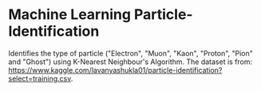 # Machine Learning Particle-Identification
Identifies the type of particle ("Electron", "Muon", "Kaon", "Proton", "Pion" and "Ghost") using K-Nearest Neighbour's Algorithm. The dataset is from: https://www.kaggle.com/lavanyashukla01/particle-identification?select=training.csv.
